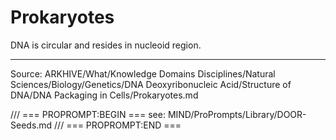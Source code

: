 # Prokaryotes

DNA is circular and resides in nucleoid region.

---
Source: ARKHIVE/What/Knowledge Domains Disciplines/Natural Sciences/Biology/Genetics/DNA Deoxyribonucleic Acid/Structure of DNA/DNA Packaging in Cells/Prokaryotes.md

/// === PROPROMPT:BEGIN ===
see: MIND/ProPrompts/Library/DOOR-Seeds.md
/// === PROPROMPT:END ===
